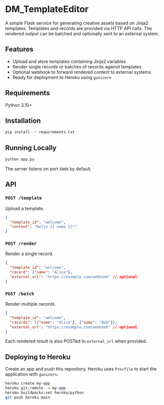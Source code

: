 # DM_TemplateEditor

A simple Flask service for generating creative assets based on Jinja2 templates.
Templates and records are provided via HTTP API calls. The rendered output can
be batched and optionally sent to an external system.

## Features
- Upload and store templates containing Jinja2 variables
- Render single records or batches of records against templates
- Optional webhook to forward rendered content to external systems
- Ready for deployment to Heroku using `gunicorn`

## Requirements
Python 3.10+

## Installation
```bash
pip install -r requirements.txt
```

## Running Locally
```bash
python app.py
```
The server listens on port `5000` by default.

## API
### `POST /template`
Upload a template.
```json
{
  "template_id": "welcome",
  "content": "Hello {{ name }}!"
}
```

### `POST /render`
Render a single record.
```json
{
  "template_id": "welcome",
  "record": {"name": "Alice"},
  "external_url": "https://example.com/webhook" // optional
}
```

### `POST /batch`
Render multiple records.
```json
{
  "template_id": "welcome",
  "records": [{"name": "Alice"}, {"name": "Bob"}],
  "external_url": "https://example.com/webhook" // optional
}
```

Each rendered result is also POSTed to `external_url` when provided.

## Deploying to Heroku
Create an app and push this repository. Heroku uses `Procfile` to start the
application with `gunicorn`.

```bash
heroku create my-app
heroku git:remote -a my-app
heroku buildpacks:set heroku/python
git push heroku main
```

